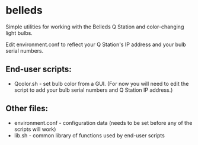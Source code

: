 # belleds
Simple utilities for working with the Belleds Q Station and color-changing light bulbs.

Edit environment.conf to reflect your Q Station's IP address and your bulb serial numbers.

End-user scripts:
-----------------
* Qcolor.sh - set bulb color from a GUI.  (For now you will need to edit the script to add your bulb serial numbers and Q Station IP address.)

Other files:
------------
* environment.conf - configuration data (needs to be set before any of the scripts will work)
* lib.sh - common library of functions used by end-user scripts
